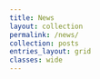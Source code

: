 ```yaml
---
title: News
layout: collection
permalink: /news/
collection: posts
entries_layout: grid
classes: wide
---
```

